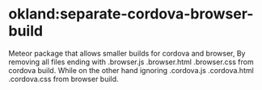 okland:separate-cordova-browser-build
=========

Meteor package that allows smaller builds for cordova and browser,
By removing all files ending with .browser.js .browser.html .browser.css from cordova build.
While on the other hand ignoring  .cordova.js .cordova.html .cordova.css from browser build.